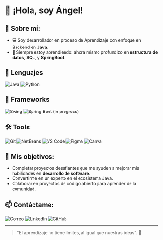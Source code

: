 # 👋 ¡Hola, soy Ángel!

## 🚀 Sobre mí:
- 💻 Soy desarrollador en proceso de Aprendizaje con enfoque en Backend en **Java**.
- 🌱 Siempre estoy aprendiendo: ahora mismo profundizo en **estructura de datos**, **SQL**, y **SpringBoot**.

## 🌟 Lenguajes
<p>
  <img src="https://img.shields.io/badge/Java-ED8B00?style=for-the-badge&logo=java&logoColor=white" alt="Java"/>
  <img src="https://img.shields.io/badge/Python-3776AB?style=for-the-badge&logo=python&logoColor=white" alt="Python"/>
</p>

## 🚀 Frameworks
<p>
  <img src="https://img.shields.io/badge/Swing-007396?style=for-the-badge&logo=java&logoColor=white" alt="Swing"/>
  <img src="https://img.shields.io/badge/Spring%20Boot-6DB33F?style=for-the-badge&logo=springboot&logoColor=white" alt="Spring Boot (in progress)"/>
</p>

## 🛠 Tools
<p>
  <img src="https://img.shields.io/badge/Git-F05032?style=for-the-badge&logo=git&logoColor=white" alt="Git"/>
  <img src="https://img.shields.io/badge/NetBeans-1B6AC6?style=for-the-badge&logo=apache-netbeans-ide&logoColor=white" alt="NetBeans"/>
  <img src="https://img.shields.io/badge/VS%20Code-007ACC?style=for-the-badge&logo=visual-studio-code&logoColor=white" alt="VS Code"/>
  <img src="https://img.shields.io/badge/Figma-F24E1E?style=for-the-badge&logo=figma&logoColor=white" alt="Figma"/>
  <img src="https://img.shields.io/badge/Canva-00C4CC?style=for-the-badge&logo=canva&logoColor=white" alt="Canva"/>
</p>


## 🎯 Mis objetivos:
- Completar proyectos desafiantes que me ayuden a mejorar mis habilidades en **desarrollo de software**.
- Convertirme en un experto en el ecosistema Java.
- Colaborar en proyectos de código abierto para aprender de la comunidad.

## 📫 Contáctame:
<p>
  <a href="mailto:angeldavidtrillodelacruz@gmail.com" target="_blank" style="text-decoration:none;">
    <img src="https://img.shields.io/badge/✉️%20Correo-orange?style=for-the-badge" alt="Correo"/>
  </a>
  <a href="https://www.linkedin.com/in/angel-david-trillo" target="_blank" style="text-decoration:none;">
    <img src="https://img.shields.io/badge/💼%20LinkedIn-blue?style=for-the-badge" alt="LinkedIn"/>
  </a>
  <a href="https://github.com/Angel-Trillo" target="_blank" style="text-decoration:none;">
    <img src="https://img.shields.io/badge/🕹️%20GitHub-green?style=for-the-badge" alt="GitHub"/>
  </a>
</p>


---

> "El aprendizaje no tiene límites, al igual que nuestras ideas". 🚀
